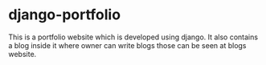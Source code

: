 # django-portfolio

This is a portfolio website which is developed using django. It also contains a blog inside it where owner can write blogs those can be seen at blogs website.
